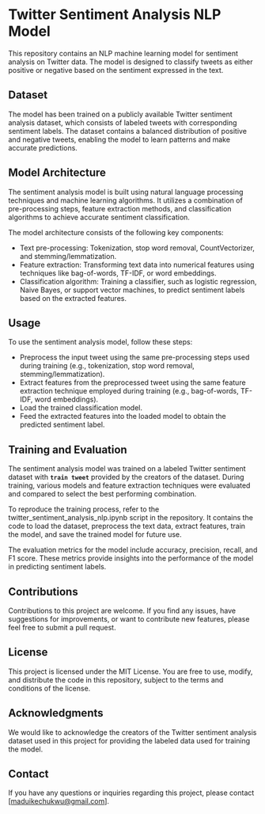 # Twitter Sentiment Analysis NLP Model
This repository contains an NLP machine learning model for sentiment analysis on Twitter data. The model is designed to classify tweets as either positive or negative based on the sentiment expressed in the text.

## Dataset
The model has been trained on a publicly available Twitter sentiment analysis dataset, which consists of labeled tweets with corresponding sentiment labels. The dataset contains a balanced distribution of positive and negative tweets, enabling the model to learn patterns and make accurate predictions.

## Model Architecture
The sentiment analysis model is built using natural language processing techniques and machine learning algorithms. It utilizes a combination of pre-processing steps, feature extraction methods, and classification algorithms to achieve accurate sentiment classification.

The model architecture consists of the following key components:

* Text pre-processing: Tokenization, stop word removal, CountVectorizer, and stemming/lemmatization.
* Feature extraction: Transforming text data into numerical features using techniques like bag-of-words, TF-IDF, or word embeddings.
* Classification algorithm: Training a classifier, such as logistic regression, Naive Bayes, or support vector machines, to predict sentiment labels based on the extracted features.

## Usage
To use the sentiment analysis model, follow these steps:

* Preprocess the input tweet using the same pre-processing steps used during training (e.g., tokenization, stop word removal, stemming/lemmatization).
* Extract features from the preprocessed tweet using the same feature extraction technique employed during training (e.g., bag-of-words, TF-IDF, word embeddings).
* Load the trained classification model.
* Feed the extracted features into the loaded model to obtain the predicted sentiment label.

## Training and Evaluation
The sentiment analysis model was trained on a labeled Twitter sentiment dataset with **`train tweet`** provided by the creators of the dataset. During training, various models and feature extraction techniques were evaluated and compared to select the best performing combination.

To reproduce the training process, refer to the twitter_sentiment_analysis_nlp.ipynb script in the repository. It contains the code to load the dataset, preprocess the text data, extract features, train the model, and save the trained model for future use.

The evaluation metrics for the model include accuracy, precision, recall, and F1 score. These metrics provide insights into the performance of the model in predicting sentiment labels.

## Contributions
Contributions to this project are welcome. If you find any issues, have suggestions for improvements, or want to contribute new features, please feel free to submit a pull request.

## License
This project is licensed under the MIT License. You are free to use, modify, and distribute the code in this repository, subject to the terms and conditions of the license.

## Acknowledgments
We would like to acknowledge the creators of the Twitter sentiment analysis dataset used in this project for providing the labeled data used for training the model.

## Contact
If you have any questions or inquiries regarding this project, please contact [maduikechukwu@gmail.com].
